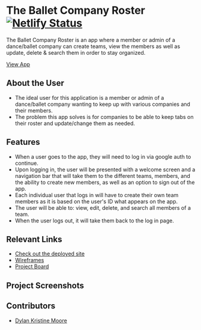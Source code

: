 
# The Ballet Company Roster  [![Netlify Status](https://api.netlify.com/api/v1/badges/4ab7e730-7ed3-4cfd-a988-66195e79a991/deploy-status)](https://app.netlify.com/sites/dkm-team-roster/deploys)
The Ballet Company Roster is an app where a member or admin of a dance/ballet company can create teams, view the members as well as update, delete & search them in order to stay organized.

[View App](https://dkm-team-roster.netlify.app/)

## About the User
- The ideal user for this application is a member or admin of a dance/ballet company wanting to keep up with various companies and their members. 
- The problem this app solves is for companies to be able to keep tabs on their roster and update/change them as needed.

## Features 
- When a user goes to the app, they will need to log in via google auth to continue.
- Upon logging in, the user will be presented with a welcome screen and a navigation bar that will take them to the different teams, members, and the ability to create new members, as well as an option to sign out of the app.
- Each individual user that logs in will have to create their own team members as it is based on the user's ID what appears on the app.
- The user will be able to: view, edit, delete, and search all members of a team.
- When the user logs out, it will take them back to the log in page.

## Relevant Links
- [Check out the deployed site](https://dkm-team-roster.netlify.app/)
- [Wireframes](https://www.figma.com/file/PNrKQgRFfTTMoqDVMqtPka/Team-Roster?type=design&node-id=1%3A4&mode=dev)
- [Project Board](https://github.com/users/dylankmoore/projects/4)

## Project Screenshots 

## Contributors
- [Dylan Kristine Moore](https://github.com/dylankmoore)
